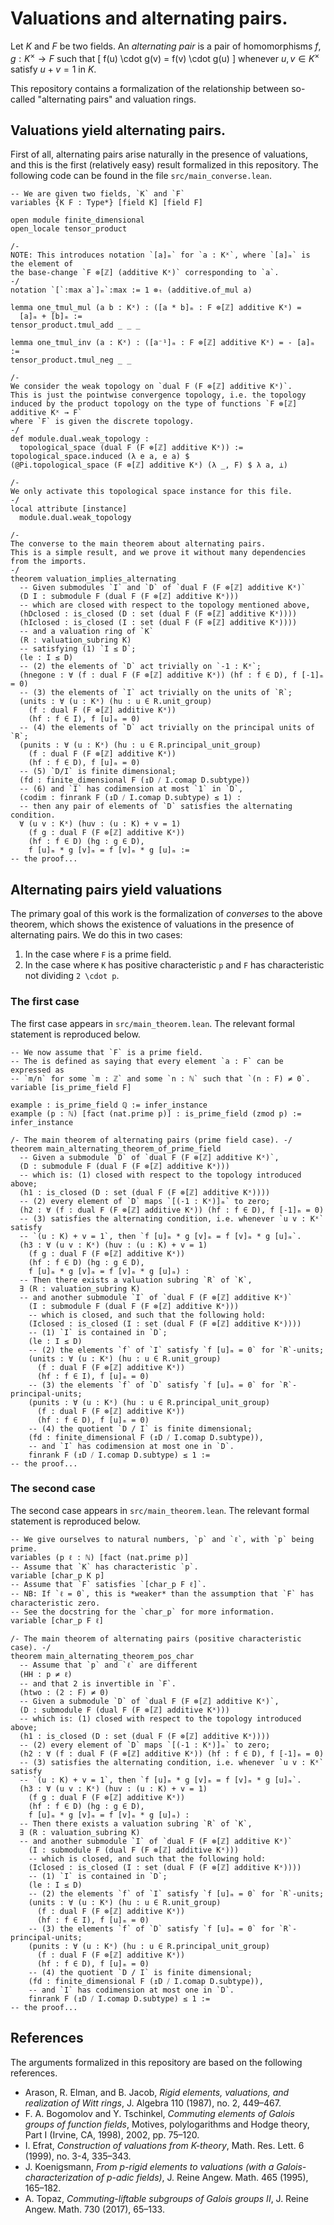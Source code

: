 # Valuations and alternating pairs.

Let $K$ and $F$ be two fields.
An *alternating pair* is a pair of homomorphisms $f,g : K^\times \to F$ such that 
\[ f(u) \cdot g(v) = f(v) \cdot g(u) \]
whenever $u,v \in K^\times$ satisfy $u + v = 1$ in $K$.

This repository contains a formalization of the relationship between so-called "alternating pairs" and valuation rings. 

## Valuations yield alternating pairs.
First of all, alternating pairs arise naturally in the presence of valuations, and this is the first (relatively easy) result formalized in this repository.
The following code can be found in the file `src/main_converse.lean`.

```lean
-- We are given two fields, `K` and `F`
variables {K F : Type*} [field K] [field F] 

open module finite_dimensional 
open_locale tensor_product

/-
NOTE: This introduces notation `[a]ₘ` for `a : Kˣ`, where `[a]ₘ` is the element of
the base-change `F ⊗[ℤ] (additive Kˣ)` corresponding to `a`. 
-/
notation `[`:max a`]ₘ`:max := 1 ⊗ₜ (additive.of_mul a)

lemma one_tmul_mul (a b : Kˣ) : ([a * b]ₘ : F ⊗[ℤ] additive Kˣ) = 
  [a]ₘ + [b]ₘ := 
tensor_product.tmul_add _ _ _

lemma one_tmul_inv (a : Kˣ) : ([a⁻¹]ₘ : F ⊗[ℤ] additive Kˣ) = - [a]ₘ :=
tensor_product.tmul_neg _ _

/-
We consider the weak topology on `dual F (F ⊗[ℤ] additive Kˣ)`. 
This is just the pointwise convergence topology, i.e. the topology
induced by the product topology on the type of functions `F ⊗[ℤ] additive Kˣ → F` 
where `F` is given the discrete topology.
-/
def module.dual.weak_topology : 
  topological_space (dual F (F ⊗[ℤ] additive Kˣ)) := 
topological_space.induced (λ e a, e a) $ 
(@Pi.topological_space (F ⊗[ℤ] additive Kˣ) (λ _, F) $ λ a, ⊥)

/-
We only activate this topological space instance for this file.
-/
local attribute [instance] 
  module.dual.weak_topology

/- 
The converse to the main theorem about alternating pairs. 
This is a simple result, and we prove it without many dependencies from the imports.
-/
theorem valuation_implies_alternating
  -- Given submodules `I` and `D` of `dual F (F ⊗[ℤ] additive Kˣ)` 
  (D I : submodule F (dual F (F ⊗[ℤ] additive Kˣ))) 
  -- which are closed with respect to the topology mentioned above,
  (hDclosed : is_closed (D : set (dual F (F ⊗[ℤ] additive Kˣ))))
  (hIclosed : is_closed (I : set (dual F (F ⊗[ℤ] additive Kˣ))))
  -- and a valuation ring of `K`
  (R : valuation_subring K)
  -- satisfying (1) `I ≤ D`;
  (le : I ≤ D)
  -- (2) the elements of `D` act trivially on `-1 : Kˣ`;
  (hnegone : ∀ (f : dual F (F ⊗[ℤ] additive Kˣ)) (hf : f ∈ D), f [-1]ₘ = 0) 
  -- (3) the elements of `I` act trivially on the units of `R`;
  (units : ∀ (u : Kˣ) (hu : u ∈ R.unit_group) 
    (f : dual F (F ⊗[ℤ] additive Kˣ))
    (hf : f ∈ I), f [u]ₘ = 0)
  -- (4) the elements of `D` act trivially on the principal units of `R`;
  (punits : ∀ (u : Kˣ) (hu : u ∈ R.principal_unit_group) 
    (f : dual F (F ⊗[ℤ] additive Kˣ))
    (hf : f ∈ D), f [u]ₘ = 0)
  -- (5) `D/I` is finite dimensional;
  (fd : finite_dimensional F (↥D ⧸ I.comap D.subtype))
  -- (6) and `I` has codimension at most `1` in `D`,
  (codim : finrank F (↥D ⧸ I.comap D.subtype) ≤ 1) :
  -- then any pair of elements of `D` satisfies the alternating condition.
  ∀ (u v : Kˣ) (huv : (u : K) + v = 1) 
    (f g : dual F (F ⊗[ℤ] additive Kˣ))
    (hf : f ∈ D) (hg : g ∈ D), 
    f [u]ₘ * g [v]ₘ = f [v]ₘ * g [u]ₘ := 
-- the proof...
```

## Alternating pairs yield valuations

The primary goal of this work is the formalization of *converses* to the above theorem, which shows the existence of valuations in the presence of alternating pairs.
We do this in two cases:
1. In the case where `F` is a prime field.
2. In the case where `K` has positive characteristic `p` and `F` has characteristic not dividing `2 \cdot p`. 

### The first case
The first case appears in `src/main_theorem.lean`. 
The relevant formal statement is reproduced below.
```lean
-- We now assume that `F` is a prime field.
-- The is defined as saying that every element `a : F` can be expressed as 
-- `m/n` for some `m : ℤ` and some `n : ℕ` such that `(n : F) ≠ 0`.
variable [is_prime_field F]

example : is_prime_field ℚ := infer_instance
example (p : ℕ) [fact (nat.prime p)] : is_prime_field (zmod p) := infer_instance

/- The main theorem of alternating pairs (prime field case). -/
theorem main_alternating_theorem_of_prime_field
  -- Given a submodule `D` of `dual F (F ⊗[ℤ] additive Kˣ)`,
  (D : submodule F (dual F (F ⊗[ℤ] additive Kˣ))) 
  -- which is: (1) closed with respect to the topology introduced above; 
  (h1 : is_closed (D : set (dual F (F ⊗[ℤ] additive Kˣ))))
  -- (2) every element of `D` maps `[(-1 : Kˣ)]ₘ` to zero;
  (h2 : ∀ (f : dual F (F ⊗[ℤ] additive Kˣ)) (hf : f ∈ D), f [-1]ₘ = 0) 
  -- (3) satisfies the alternating condition, i.e. whenever `u v : Kˣ` satisfy
  -- `(u : K) + v = 1`, then `f [u]ₘ * g [v]ₘ = f [v]ₘ * g [u]ₘ`.
  (h3 : ∀ (u v : Kˣ) (huv : (u : K) + v = 1) 
    (f g : dual F (F ⊗[ℤ] additive Kˣ))
    (hf : f ∈ D) (hg : g ∈ D), 
    f [u]ₘ * g [v]ₘ = f [v]ₘ * g [u]ₘ) : 
  -- Then there exists a valuation subring `R` of `K`, 
  ∃ (R : valuation_subring K)
  -- and another submodule `I` of `dual F (F ⊗[ℤ] additive Kˣ)` 
    (I : submodule F (dual F (F ⊗[ℤ] additive Kˣ)))
    -- which is closed, and such that the following hold:
    (Iclosed : is_closed (I : set (dual F (F ⊗[ℤ] additive Kˣ))))
    -- (1) `I` is contained in `D`;
    (le : I ≤ D)
    -- (2) the elements `f` of `I` satisfy `f [u]ₘ = 0` for `R`-units;
    (units : ∀ (u : Kˣ) (hu : u ∈ R.unit_group) 
      (f : dual F (F ⊗[ℤ] additive Kˣ))
      (hf : f ∈ I), f [u]ₘ = 0)
    -- (3) the elements `f` of `D` satisfy `f [u]ₘ = 0` for `R`-principal-units;
    (punits : ∀ (u : Kˣ) (hu : u ∈ R.principal_unit_group) 
      (f : dual F (F ⊗[ℤ] additive Kˣ))
      (hf : f ∈ D), f [u]ₘ = 0)
    -- (4) the quotient `D / I` is finite dimensional;
    (fd : finite_dimensional F (↥D ⧸ I.comap D.subtype)),
    -- and `I` has codimension at most one in `D`.
    finrank F (↥D ⧸ I.comap D.subtype) ≤ 1 := 
-- the proof...
```

### The second case
The second case appears in `src/main_theorem.lean`. 
The relevant formal statement is reproduced below.
```lean
-- We give ourselves to natural numbers, `p` and `ℓ`, with `p` being prime.
variables (p ℓ : ℕ) [fact (nat.prime p)]
-- Assume that `K` has characteristic `p`.
variable [char_p K p]
-- Assume that `F` satisfies `[char_p F ℓ]`.
-- NB: If `ℓ = 0`, this is *weaker* than the assumption that `F` has characteristic zero.
-- See the docstring for the `char_p` for more information.
variable [char_p F ℓ]

/- The main theorem of alternating pairs (positive characteristic case). -/
theorem main_alternating_theorem_pos_char 
  -- Assume that `p` and `ℓ` are different
  (HH : p ≠ ℓ)
  -- and that 2 is invertible in `F`.
  (htwo : (2 : F) ≠ 0)
  -- Given a submodule `D` of `dual F (F ⊗[ℤ] additive Kˣ)`,
  (D : submodule F (dual F (F ⊗[ℤ] additive Kˣ))) 
  -- which is: (1) closed with respect to the topology introduced above; 
  (h1 : is_closed (D : set (dual F (F ⊗[ℤ] additive Kˣ))))
  -- (2) every element of `D` maps `[(-1 : Kˣ)]ₘ` to zero;
  (h2 : ∀ (f : dual F (F ⊗[ℤ] additive Kˣ)) (hf : f ∈ D), f [-1]ₘ = 0) 
  -- (3) satisfies the alternating condition, i.e. whenever `u v : Kˣ` satisfy
  -- `(u : K) + v = 1`, then `f [u]ₘ * g [v]ₘ = f [v]ₘ * g [u]ₘ`.
  (h3 : ∀ (u v : Kˣ) (huv : (u : K) + v = 1) 
    (f g : dual F (F ⊗[ℤ] additive Kˣ))
    (hf : f ∈ D) (hg : g ∈ D), 
    f [u]ₘ * g [v]ₘ = f [v]ₘ * g [u]ₘ) : 
  -- Then there exists a valuation subring `R` of `K`, 
  ∃ (R : valuation_subring K)
  -- and another submodule `I` of `dual F (F ⊗[ℤ] additive Kˣ)` 
    (I : submodule F (dual F (F ⊗[ℤ] additive Kˣ)))
    -- which is closed, and such that the following hold:
    (Iclosed : is_closed (I : set (dual F (F ⊗[ℤ] additive Kˣ))))
    -- (1) `I` is contained in `D`;
    (le : I ≤ D)
    -- (2) the elements `f` of `I` satisfy `f [u]ₘ = 0` for `R`-units;
    (units : ∀ (u : Kˣ) (hu : u ∈ R.unit_group) 
      (f : dual F (F ⊗[ℤ] additive Kˣ))
      (hf : f ∈ I), f [u]ₘ = 0)
    -- (3) the elements `f` of `D` satisfy `f [u]ₘ = 0` for `R`-principal-units;
    (punits : ∀ (u : Kˣ) (hu : u ∈ R.principal_unit_group) 
      (f : dual F (F ⊗[ℤ] additive Kˣ))
      (hf : f ∈ D), f [u]ₘ = 0)
    -- (4) the quotient `D / I` is finite dimensional;
    (fd : finite_dimensional F (↥D ⧸ I.comap D.subtype)),
    -- and `I` has codimension at most one in `D`.
    finrank F (↥D ⧸ I.comap D.subtype) ≤ 1 := 
-- the proof...
```

## References
The arguments formalized in this repository are based on the following references.

- Arason, R. Elman, and B. Jacob, *Rigid elements, valuations, and realization of Witt rings*, J. Algebra 110 (1987), no. 2, 449–467.
- F. A. Bogomolov and Y. Tschinkel, *Commuting elements of Galois groups of function fields*, Motives, polylogarithms and Hodge theory, Part I (Irvine, CA, 1998), 2002, pp. 75–120.
- I. Efrat, *Construction of valuations from K-theory*, Math. Res. Lett. 6 (1999), no. 3-4, 335–343.
- J. Koenigsmann, *From p-rigid elements to valuations (with a Galois-characterization of p-adic fields)*, J. Reine Angew. Math. 465 (1995), 165–182.
- A. Topaz, *Commuting-liftable subgroups of Galois groups II*, J. Reine Angew. Math. 730 (2017), 65–133.